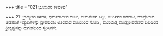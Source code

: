 +++
title = "021 ಭೂಸುರರ ಕಳವಳವ"

+++
21. ಬ್ರಾಹ್ಮಣರ ಕಳವಳ, ಧರ್ಮರಾಯನ ದುಃಖ, ಭೀಮಸೇನನ ಸಿಟ್ಟು, ಅರ್ಜುನನ ಪರದಾಟ, ಮಾದ್ರೇಯರ ಚಡಪಡಿಕೆ ಇತ್ಯಾದಿಗಳನ್ನು ದ್ರೌಪದಿಯು ಅತಿಯಾದ ದುಃಖದಿಂದ ನೋಡಿ , ಮುನಿಯಿತ್ತ ಮಂತ್ರೋಪದೇಶದ ಬಲದಿಂದ ಶ್ರೀಕೃಷ್ಣನನ್ನು ದುಗುಡದಿಂದ ಸ್ಮರಿಸಿದಳು.